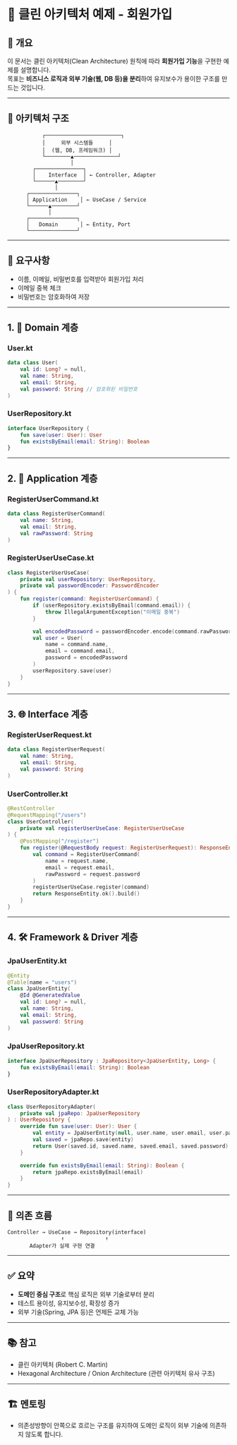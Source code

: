 
# 🧼 클린 아키텍처 예제 - 회원가입

## 📌 개요

이 문서는 클린 아키텍처(Clean Architecture) 원칙에 따라 **회원가입 기능**을 구현한 예제를 설명합니다.  
목표는 **비즈니스 로직과 외부 기술(웹, DB 등)을 분리**하여 유지보수가 용이한 구조를 만드는 것입니다.

---

## 🧱 아키텍처 구조

```
           ┌────────────────────────┐
           │     외부 시스템들     │
           │  (웹, DB, 프레임워크) │
           └────────▲──────────────┘
                    │
        ┌───────────────┐
        │    Interface  │ ← Controller, Adapter
        └──────▲────────┘
               │
      ┌───────────────┐
      │ Application    │ ← UseCase / Service
      └──────▲────────┘
             │
      ┌───────────────┐
      │   Domain       │ ← Entity, Port
      └───────────────┘
```

---

## 📝 요구사항

- 이름, 이메일, 비밀번호를 입력받아 회원가입 처리
- 이메일 중복 체크
- 비밀번호는 암호화하여 저장

---

## 1. 🧩 Domain 계층

### User.kt

```kotlin
data class User(
    val id: Long? = null,
    val name: String,
    val email: String,
    val password: String // 암호화된 비밀번호
)
```

### UserRepository.kt

```kotlin
interface UserRepository {
    fun save(user: User): User
    fun existsByEmail(email: String): Boolean
}
```

---

## 2. 🧠 Application 계층

### RegisterUserCommand.kt

```kotlin
data class RegisterUserCommand(
    val name: String,
    val email: String,
    val rawPassword: String
)
```

### RegisterUserUseCase.kt

```kotlin
class RegisterUserUseCase(
    private val userRepository: UserRepository,
    private val passwordEncoder: PasswordEncoder
) {
    fun register(command: RegisterUserCommand) {
        if (userRepository.existsByEmail(command.email)) {
            throw IllegalArgumentException("이메일 중복")
        }

        val encodedPassword = passwordEncoder.encode(command.rawPassword)
        val user = User(
            name = command.name,
            email = command.email,
            password = encodedPassword
        )
        userRepository.save(user)
    }
}
```

---

## 3. 🌐 Interface 계층

### RegisterUserRequest.kt

```kotlin
data class RegisterUserRequest(
    val name: String,
    val email: String,
    val password: String
)
```

### UserController.kt

```kotlin
@RestController
@RequestMapping("/users")
class UserController(
    private val registerUserUseCase: RegisterUserUseCase
) {
    @PostMapping("/register")
    fun register(@RequestBody request: RegisterUserRequest): ResponseEntity<Void> {
        val command = RegisterUserCommand(
            name = request.name,
            email = request.email,
            rawPassword = request.password
        )
        registerUserUseCase.register(command)
        return ResponseEntity.ok().build()
    }
}
```

---

## 4. 🛠️ Framework & Driver 계층

### JpaUserEntity.kt

```kotlin
@Entity
@Table(name = "users")
class JpaUserEntity(
    @Id @GeneratedValue
    val id: Long? = null,
    val name: String,
    val email: String,
    val password: String
)
```

### JpaUserRepository.kt

```kotlin
interface JpaUserRepository : JpaRepository<JpaUserEntity, Long> {
    fun existsByEmail(email: String): Boolean
}
```

### UserRepositoryAdapter.kt

```kotlin
class UserRepositoryAdapter(
    private val jpaRepo: JpaUserRepository
) : UserRepository {
    override fun save(user: User): User {
        val entity = JpaUserEntity(null, user.name, user.email, user.password)
        val saved = jpaRepo.save(entity)
        return User(saved.id, saved.name, saved.email, saved.password)
    }

    override fun existsByEmail(email: String): Boolean {
        return jpaRepo.existsByEmail(email)
    }
}
```

---

## 🔁 의존 흐름

```
Controller → UseCase → Repository(interface)  
                 ↑             ↑
       Adapter가 실제 구현 연결
```

---

## ✅ 요약

- **도메인 중심 구조**로 핵심 로직은 외부 기술로부터 분리
- 테스트 용이성, 유지보수성, 확장성 증가
- 외부 기술(Spring, JPA 등)은 언제든 교체 가능

---

## 📚 참고

- 클린 아키텍처 (Robert C. Martin)
- Hexagonal Architecture / Onion Architecture (관련 아키텍처 유사 구조)

---
## 🏗️ 멘토링
- 의존성방향이 안쪽으로 흐르는 구조를 유지하여 도메인 로직이 외부 기술에 의존하지 않도록 합니다.